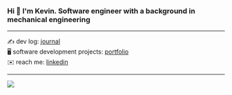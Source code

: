 ### Hi 👋 I'm Kevin. Software engineer with a background in mechanical engineering

---

✍️ dev log: [journal](https://github.com/kevin-lambda/kevin-lambda/blob/main/dev_log.md)  
🖥️ software development projects: [portfolio](https://kevin-lam.vercel.app/)  
✉️ reach me: [linkedin](https://www.linkedin.com/in/kevin-q-lam/)

---

![](https://komarev.com/ghpvc/?username=kevin-lambda&color=green)
